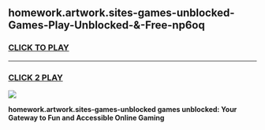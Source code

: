 
## homework.artwork.sites-games-unblocked-Games-Play-Unblocked-&-Free-np6oq
<h3>
<a href="https://premium76.site?title=homework.artwork.sites-games-unblocked&ref=24A">CLICK TO PLAY</a></h3>
<hr>

<h3>
<a href="https://premium76.site?title=homework.artwork.sites-games-unblocked&ref=24A">CLICK 2 PLAY</a>
  
</h3>

<a href="https://premium76.site?title=homework.artwork.sites-games-unblocked&ref=24A"><img src="https://clearcache.store/games.png"></a>


**homework.artwork.sites-games-unblocked games unblocked: Your Gateway to Fun and Accessible Online Gaming**
